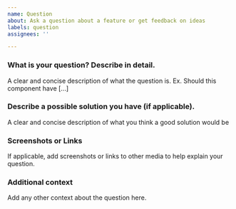 ```yaml
---
name: Question
about: Ask a question about a feature or get feedback on ideas
labels: question
assignees: ''

---
```


### What is your question? Describe in detail.

A clear and concise description of what the question is. Ex. Should this component have [...]

### Describe a possible solution you have (if applicable).

A clear and concise description of what you think a good solution would be

### Screenshots or Links

If applicable, add screenshots or links to other media to help explain your question.

### Additional context

Add any other context about the question here.

